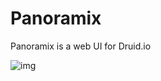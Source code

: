 Panoramix
=========

Panoramix is a web UI for Druid.io

![img](https://descubrirlahistoria.es/wp-content/uploads/2014/03/panoramix.jpg)
